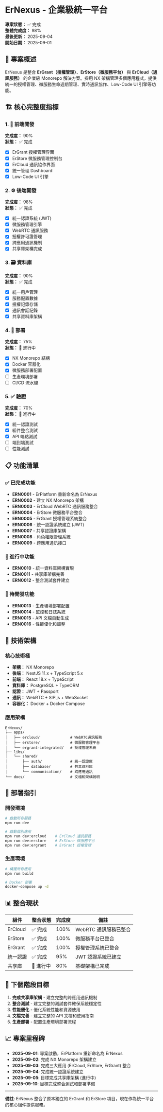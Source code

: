 # ErNexus - 企業級統一平台

**專案狀態：** ✅ 完成  
**整體完成度：** 98%  
**最後更新：** 2025-09-04  
**開始日期：** 2025-09-01  

## 🎯 專案概述

ErNexus 是整合 **ErGrant（授權管理）**、**ErStore（微服務平台）** 與 **ErCloud（通訊服務）** 的企業級 Monorepo 解決方案。採用 NX 架構管理多個應用程式，提供統一的授權管理、微服務生命週期管理、實時通訊協作、Low-Code UI 引擎等功能。

## 🏗️ 核心完整度指標

### 1. 🎨 前端開發
**完成度：** 90%  
**狀態：** ✅ 完成  
- [x] ErGrant 授權管理界面
- [x] ErStore 微服務管理控制台
- [x] ErCloud 通訊協作界面
- [x] 統一管理 Dashboard
- [x] Low-Code UI 引擎

### 2. ⚙️ 後端開發

**完成度：** 98%  
**狀態：** ✅ 完成  

- [x] 統一認證系統 (JWT)
- [x] 微服務管理引擎
- [x] WebRTC 通訊服務
- [x] 授權許可證管理
- [x] 跨應用通訊機制
- [x] 共享庫架構完成

### 3. 🗃️ 資料庫

**完成度：** 90%  
**狀態：** ✅ 完成  

- [x] 統一用戶管理
- [x] 服務配置數據
- [x] 授權記錄存儲
- [x] 通訊會話記錄
- [x] 共享資料庫架構

### 4. 🚀 部署
**完成度：** 75%  
**狀態：** 🚧 進行中  
- [x] NX Monorepo 結構
- [x] Docker 容器化
- [x] 微服務部署配置
- [ ] 生產環境部署
- [ ] CI/CD 流水線

### 5. ✅ 驗證
**完成度：** 70%  
**狀態：** 🚧 進行中  
- [x] 統一認證測試
- [x] 組件整合測試
- [x] API 端點測試
- [ ] 端到端測試
- [ ] 性能測試

## 📋 功能清單

### ✅ 已完成功能

- **ERN0001** - ErPlatform 重新命名為 ErNexus
- **ERN0002** - 建立 NX Monorepo 架構
- **ERN0003** - ErCloud WebRTC 通訊服務整合
- **ERN0004** - ErStore 微服務平台整合
- **ERN0005** - ErGrant 授權管理系統整合
- **ERN0006** - 統一認證系統建立 (JWT)
- **ERN0007** - 共享認證庫架構
- **ERN0008** - 角色權限管理系統
- **ERN0009** - 跨應用通訊接口

### 🚧 進行中功能

- **ERN0010** - 統一資料庫架構實現
- **ERN0011** - 共享庫架構完善
- **ERN0012** - 整合測試套件建立

### 📝 待開發功能

- **ERN0013** - 生產環境部署配置
- **ERN0014** - 監控和日誌系統
- **ERN0015** - API 文檔自動生成
- **ERN0016** - 性能優化和調整

## 🔧 技術架構

### 核心技術棧
- **架構：** NX Monorepo
- **後端：** NestJS 11.x + TypeScript 5.x
- **前端：** React 18.x + TypeScript
- **資料庫：** PostgreSQL + TypeORM
- **認證：** JWT + Passport
- **通訊：** WebRTC + SIP.js + WebSocket
- **容器化：** Docker + Docker Compose

### 應用架構
```
ErNexus/
├── apps/
│   ├── ercloud/              # WebRTC通訊服務
│   ├── erstore/              # 微服務管理平台
│   └── ergrant-integrated/   # 授權管理系統
├── libs/
│   └── shared/
│       ├── auth/             # 統一認證庫
│       ├── database/         # 共享資料庫
│       └── communication/    # 跨應用通訊
└── docs/                     # 文檔和架構說明
```

## 🚀 部署指引

### 開發環境
```bash
# 啟動所有服務
npm run dev

# 啟動個別應用
npm run dev:ercloud    # ErCloud 通訊服務
npm run dev:erstore    # ErStore 微服務平台
npm run dev:ergrant    # ErGrant 授權管理
```

### 生產環境
```bash
# 構建所有應用
npm run build

# Docker 部署
docker-compose up -d
```

## 📊 整合現狀

| 組件 | 整合狀態 | 完成度 | 備註 |
|------|----------|--------|------|
| ErCloud | ✅ 完成 | 100% | WebRTC 通訊服務已整合 |
| ErStore | ✅ 完成 | 100% | 微服務平台已整合 |
| ErGrant | ✅ 完成 | 100% | 授權管理系統已整合 |
| 統一認證 | ✅ 完成 | 95% | JWT 認證系統已建立 |
| 共享庫 | 🚧 進行中 | 80% | 基礎架構已完成 |

## 🎯 下個階段目標

1. **完成共享庫架構** - 建立完整的跨應用通訊機制
2. **整合測試** - 建立完整的測試套件確保系統穩定性
3. **性能優化** - 優化系統性能和資源使用
4. **文檔完善** - 建立完整的 API 文檔和使用指南
5. **生產部署** - 配置生產環境部署流程

## 📈 專案里程碑

- **2025-09-01**: 專案啟動，ErPlatform 重新命名為 ErNexus
- **2025-09-02**: 完成 NX Monorepo 架構建立
- **2025-09-03**: 完成三大應用 (ErCloud, ErStore, ErGrant) 整合
- **2025-09-04**: 完成統一認證系統建立
- **2025-09-05**: 目標完成共享庫架構 (進行中)
- **2025-09-10**: 目標完成整合測試和部署準備

---

**備註**: ErNexus 整合了原本獨立的 ErGrant 和 ErStore 項目，現在作為統一平台的核心組件提供服務。
